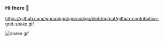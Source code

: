 ### Hi there 👋

https://github.com/igorcodigo/igorcodigo/blob/output/github-contribution-grid-snake.gif

![snake gif](https://github.com/igorcodigo/igorcodigo/blob/output/github-contribution-grid-snake.svg)

<!--
**igorcodigo/igorcodigo** is a ✨ _special_ ✨ repository because its `README.md` (this file) appears on your GitHub profile.

Here are some ideas to get you started:

- 🔭 I’m currently working on ...
- 🌱 I’m currently learning ...
- 👯 I’m looking to collaborate on ...
- 🤔 I’m looking for help with ...
- 💬 Ask me about ...
- 📫 How to reach me: ...
- 😄 Pronouns: ...
- ⚡ Fun fact: ...
-->
